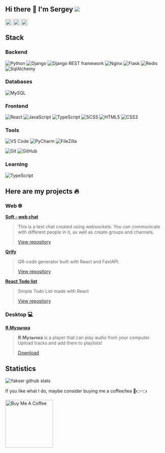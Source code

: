 ## Hi there 👋 I'm Sergey ![](https://visitor-badge.glitch.me/badge?page_id=yakser.yakser)
<a href="mailto:sergeyyaksanov@yandex.ru">
  <img align="left" alt="Email" width="22px" src="https://cdn.icon-icons.com/icons2/294/PNG/128/Mail_31108.png" />
</a>

<a href="https://t.me/y4ks3r">
  <img align="left" alt="Telegram" width="22px" src="https://camo.githubusercontent.com/5c1975da7d9ab735ceb71c57b6c7e48ff3e08ca4/68747470733a2f2f6564656e742e6769746875622e696f2f537570657254696e7949636f6e732f696d616765732f7376672f74656c656772616d2e737667">
</a>

<a href="https://vk.com/yakser">
  <img align="left" alt="VK" width="22px" src="https://upload.wikimedia.org/wikipedia/commons/thumb/2/21/VK.com-logo.svg/2048px-VK.com-logo.svg.png" />
</a>

<br>

## Stack

### Backend

![Python](https://img.shields.io/badge/-Python-FFC6D7?style=flat-square&logo=Python)
![Django](https://img.shields.io/badge/-Django-092D1F?style=flat-square&logo=Django)
![Django REST framework](https://img.shields.io/badge/-Django%20REST%20framework-A30000?style=flat-square&logo=drf)
![Nginx](https://img.shields.io/badge/-Nginx-009400?style=flat-square&logo=nginx)
![Flask](https://img.shields.io/badge/-Flask-black?style=flat-square&logo=Flask)
![Redis](https://img.shields.io/badge/-Redis-161F31?style=flat-square&logo=redis)
![SqlAlchemy](https://img.shields.io/badge/-SqlAlchemy-FCA121?style=flat-square&logo=SqlAlchemy)

### Databases

![MySQL](https://img.shields.io/badge/-MySQL-white?style=flat-square&logo=MySQL)

### Frontend

![React](https://img.shields.io/badge/-React-202020?style=flat-square&logo=react)
![JavaScript](https://img.shields.io/badge/-JavaScript-F7DF1C?style=flat-square&logo=javascript&logoColor=white&color=%23FFCE5A)
![TypeScript](https://img.shields.io/badge/-TypeScript-007ACC?style=flat-square&logo=typescript&logoColor=white)
![SCSS](https://img.shields.io/badge/-SCSS-94476E?style=flat-square&logo=SASS)
![HTML5](https://img.shields.io/badge/-HTML5-%23E44D27?style=flat-square&logo=html5&logoColor=ffffff)
![CSS3](https://img.shields.io/badge/-CSS3-%231572B6?style=flat-square&logo=css3)

### Tools

![VS Code](https://img.shields.io/badge/VSCode-white?style=flat-square&logo=visualstudiocode&logoColor=0173C1)
![PyCharm](https://img.shields.io/badge/PyCharm-white?style=flat-square&logo=pycharm&logoColor=black)
![FileZilla](https://img.shields.io/badge/-FileZilla-B40000?style=flat-square&logo=filezilla)

![Git](https://img.shields.io/badge/-Git-black?style=flat-square&logo=git)
![GitHub](https://img.shields.io/badge/-GitHub-181717?style=flat-square&logo=github)

### Learning

![TypeScript](https://img.shields.io/badge/-TypeScript-007ACC?style=flat-square&logo=typescript&logoColor=white)

## Here are my projects 🔥

### Web 🌐

[**Soft - web chat**](https://github.com/Yakser/django-websocket-chat)

>This is a text chat created using websockets. You can communicate with different people in it, as well as create groups and channels.
> 
>[View repository](https://github.com/Yakser/django-websocket-chat)

[**Qrify**](https://react-qrcode-generator.herokuapp.com)
>QR-code generator built with React and FastAPI.
>
> [View repository](https://github.com/Yakser/QRCodeGenerator)
> 
[**React Todo list**](https://yakser-todo.herokuapp.com/)
>Simple Todo List made with React
>
> [View repository](https://github.com/Yakser/react-todo)

### Desktop 💻

[**Я.Музычка**](https://github.com/Yakser/Ya.Musichka)
>**Я.Музычка** is a player that can play audio from your computer. Upload tracks and add them to playlists!
>
> [Download](https://yadi.sk/d/eJMPP2OCAINtDA)
## Statistics

![Yakser github stats](https://github-readme-stats.vercel.app/api?username=Yakser&show_icons=true&theme=dracula&include_all_commits=true&count_private=true)

[comment]: <> (## About)

[comment]: <> (- 🔭 I’m currently working on web-projects using Flask, FastAPI and React.)

[comment]: <> (- 🌱 I’m currently learning ReactJS + Typescript)

[comment]: <> (- 👯 I’m looking to collaborate on everything 🙃)

[comment]: <> (- 📫 How to reach me:)

[comment]: <> (- - 📧 sergeyyaksanov@yandex.ru)

[comment]: <> (- - discord Yakser#3658)

[comment]: <> (- - [vk]&#40;https://vk.com/yakser&#41;)

[comment]: <> (- - [instagram]&#40;https://www.instagram.com/y4kser/&#41;)

[comment]: <> (- ⚡ Fun fact: I'm 17 y.o. &#40;it's not funny, I know&#41;)

[comment]: <> (![Yakser Languages]&#40;https://github-readme-stats.vercel.app/api/top-langs/?username=Yakser&layout=compact&count_private=true&theme=gruvbox&#41;)

If you like what I do, maybe consider buying me a coffee/tea 🥺👉👈

<a href="https://www.buymeacoffee.com/yakser" target="_blank"><img src="https://cdn.buymeacoffee.com/buttons/v2/default-red.png" alt="Buy Me A Coffee" width="150" ></a>
